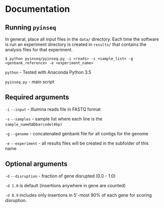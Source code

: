 # Documentation

## Running `pyinseq`

In general, place all input files in the `data/` directory. Each time the software is run an experiment directory is created in `results/` that contains the analysis files for that experiment.

`$ python pyinseq/pyinseq.py -i <reads> -s <sample_list> -g <genbank_reference> -e <experiment_name>`

`python` - Tested with Anaconda Python 3.5

`pyinseq.py` - main script

## Required arguments

`-i`  `--input` - Illumina reads file in FASTQ format

`-s`  `--samples` - sample list where each line is the `sample_name`tab`barcode(4bp)`

`-g`  `--genome` - concatenated genbank file for all contigs for the genome

`-e`  `--experiment` - all results files will be created in the subfolder of this name

## Optional arguments

`-d`  `--disruption` - fraction of gene disrupted (0.0 - 1.0)

`-d 1.0` is default (insertions anywhere in gene are counted)

`-d 0.9` includes only insertions in 5'-most 90% of each gene for scoring disruption.

